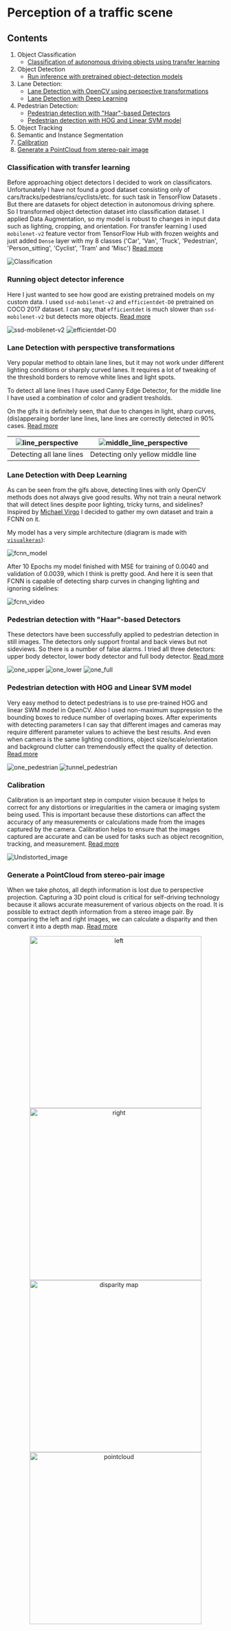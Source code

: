 # Perception of a traffic scene

## Contents

1. Object Classification
   - [Classification of autonomous driving objects using transfer learning](#classification-with-transfer-learning)
2. Object Detection
   - [Run inference with pretrained object-detection models](#running-object-detector-inference)
3. Lane Detection:
   - [Lane Detection with OpenCV using perspective transformations](#lane-detection-with-perspective-transformations)
   - [Lane Detection with Deep Learning](#lane-detection-with-deep-learning)
4. Pedestrian Detection:
   - [Pedestrian detection with "Haar"-based Detectors](#pedestrian-detection-with-haar-based-detectors)
   - [Pedestrian detection with HOG and Linear SVM model](#pedestrian-detection-with-hog-and-linear-svm-model)
5. Object Tracking
6. Semantic and Instance Segmentation
7. [Calibration](#calibration)
8. [Generate a PointCloud from stereo-pair image](#generate-a-pointcloud-from-stereo-pair-image)

### Classification with transfer learning

Before approaching object detectors I decided to work on classificators. Unfortunately I have not found a good dataset consisting only of cars/tracks/pedestrians/cyclists/etc. for such task in TensorFlow Datasets . But there are datasets for object detection in autonomous driving sphere. So I transformed object detection dataset into classification dataset. I applied Data Augmentation, so my model is robust to changes in input data such as lighting, cropping, and orientation. For transfer learning I used `mobilenet-v2` feature vector from TensorFlow Hub with frozen weights and just added `Dense` layer with my 8 classes ('Car', 'Van', 'Truck', 'Pedestrian', 'Person_sitting', 'Cyclist', 'Tram' and 'Misc') [Read more](../main/image_classification/classification_transfer_learning.ipynb)

![Classification](https://github.com/CatUnderTheLeaf/scene_perception/blob/main/image_classification/output.png)

### Running object detector inference

Here I just wanted to see how good are existing pretrained models on my custom data. I used `ssd-mobilenet-v2` and `efficientdet-D0` pretrained on COCO 2017 dataset. I can say, that `efficientdet` is much slower than `ssd-mobilenet-v2` but detects more objects. [Read more](../main/object_detection/object_detection_inference.ipynb)

![ssd-mobilenet-v2](https://github.com/CatUnderTheLeaf/scene_perception/blob/main/object_detection/detected/output.png)
![efficientdet-D0](https://github.com/CatUnderTheLeaf/scene_perception/blob/main/object_detection/detected/output2.png)

### Lane Detection with perspective transformations

Very popular method to obtain lane lines, but it may not work under different lighting conditions or sharply curved lanes. It requires a lot of tweaking of the threshold borders to remove white lines and light spots. 

To detect all lane lines I have used Canny Edge Detector, for the middle line I have used a combination of color and gradient tresholds.

On the gifs it is definitely seen, that due to changes in light, sharp curves, (dis)apperaing border lane lines, lane lines are correctly detected in 90% cases. [Read more](../main/lane_detection/top-view)

|![line_perspective](https://github.com/CatUnderTheLeaf/scene_perception/blob/main/lane_detection/top-view/detected_lane/video.gif)|![middle_line_perspective](https://github.com/CatUnderTheLeaf/scene_perception/blob/main/lane_detection/top-view/detected_lane/video2.gif)|
| :---:     | :---:   |
|Detecting all lane lines         |      Detecting only yellow middle line|

### Lane Detection with Deep Learning

As can be seen from the gifs above, detecting lines with only OpenCV methods does not always give good results. Why not train a neural network that will detect lines despite poor lighting, tricky turns, and sidelines? Inspired by [Michael Virgo](https://github.com/mvirgo/MLND-Capstone) I decided to gather my own dataset and train a FCNN on it.

My model has a very simple architecture (diagram is made with [`visualkeras`](https://github.com/paulgavrikov/visualkeras)):

![fcnn_model](https://github.com/CatUnderTheLeaf/scene_perception/blob/main/lane_detection/fcnn/detected_lane/model.png)

After 10 Epochs my model finished with MSE for training of 0.0040 and validation of 0.0039, which I think is pretty good. And here it is seen that FCNN is capable of detecting sharp curves in changing lighting and ignoring sidelines:

![fcnn_video](https://github.com/CatUnderTheLeaf/scene_perception/blob/main/lane_detection/fcnn/detected_lane/video2.gif)

### Pedestrian detection with "Haar"-based Detectors

These detectors have been successfully applied to pedestrian detection in still images. The detectors only support frontal and back views but not sideviews. So there is a number of false alarms. I tried all three detectors: upper body detector, lower body detector and full body detector. [Read more](../main/pedestrian_detection/cascades)

![one_upper](https://github.com/CatUnderTheLeaf/scene_perception/blob/main/pedestrian_detection/cascades/detected/one_upper.gif)
![one_lower](https://github.com/CatUnderTheLeaf/scene_perception/blob/main/pedestrian_detection/cascades/detected/one_lower.gif)
![one_full](https://github.com/CatUnderTheLeaf/scene_perception/blob/main/pedestrian_detection/cascades/detected/one_full.gif)

### Pedestrian detection with HOG and Linear SVM model

Very easy method to detect pedestrians is to use pre-trained HOG and linear SWM model in OpenCV. Also I used non-maximum suppression to the bounding boxes to reduce number of overlaping boxes. After experiments with detecting parameters I can say that different images and cameras may require different parameter values to achieve the best results. And even when camera is the same lighting conditions, object size/scale/orientation and background clutter can tremendously effect the quality of detection. [Read more](../main/pedestrian_detection/hog)

![one_pedestrian](https://github.com/CatUnderTheLeaf/scene_perception/blob/main/pedestrian_detection/hog/detected/one.gif)
![tunnel_pedestrian](https://github.com/CatUnderTheLeaf/scene_perception/blob/main/pedestrian_detection/hog/detected/tunnel.gif)

### Calibration

Calibration is an important step in computer vision because it helps to correct for any distortions or irregularities in the camera or imaging system being used. This is important because these distortions can affect the accuracy of any measurements or calculations made from the images captured by the camera. Calibration helps to ensure that the images captured are accurate and can be used for tasks such as object recognition, tracking, and measurement. [Read more](../main/calibration)

![Undistorted_image](https://github.com/CatUnderTheLeaf/scene_perception/blob/main/calibration/Undistorted_image.png)

### Generate a PointCloud from stereo-pair image

When we take photos, all depth information is lost due to perspective projection. Capturing a 3D point cloud is critical for self-driving technology because it allows accurate measurement of various objects on the road. It is possible to extract depth information from a stereo image pair. By comparing the left and right images, we can calculate a disparity and then convert it into a depth map. [Read more](../main/depth_image)

<p align="center">
  <img src="https://github.com/CatUnderTheLeaf/scene_perception/blob/main/depth_image/images/left.png" width="400" title="left">
  <img src="https://github.com/CatUnderTheLeaf/scene_perception/blob/main/depth_image/images/right.png" width="400" title="right">
  <img src="https://github.com/CatUnderTheLeaf/scene_perception/blob/main/depth_image/images/disparity_map.png" width="400" title="disparity map">
  <img src="https://github.com/CatUnderTheLeaf/scene_perception/blob/main/depth_image/images/side.png" width="400" title="pointcloud">
</p>
